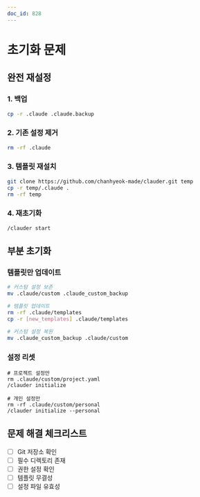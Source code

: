 ```yaml
---
doc_id: 828
---
```


# 초기화 문제

## 완전 재설정

### 1. 백업
```bash
cp -r .claude .claude.backup
```

### 2. 기존 설정 제거
```bash
rm -rf .claude
```

### 3. 템플릿 재설치
```bash
git clone https://github.com/chanhyeok-made/clauder.git temp
cp -r temp/.claude .
rm -rf temp
```

### 4. 재초기화
```
/clauder start
```

## 부분 초기화

### 템플릿만 업데이트
```bash
# 커스텀 설정 보존
mv .claude/custom .claude_custom_backup

# 템플릿 업데이트
rm -rf .claude/templates
cp -r [new_templates] .claude/templates

# 커스텀 설정 복원
mv .claude_custom_backup .claude/custom
```

### 설정 리셋
```
# 프로젝트 설정만
rm .claude/custom/project.yaml
/clauder initialize

# 개인 설정만
rm -rf .claude/custom/personal
/clauder initialize --personal
```

## 문제 해결 체크리스트

- [ ] Git 저장소 확인
- [ ] 필수 디렉토리 존재
- [ ] 권한 설정 확인
- [ ] 템플릿 무결성
- [ ] 설정 파일 유효성